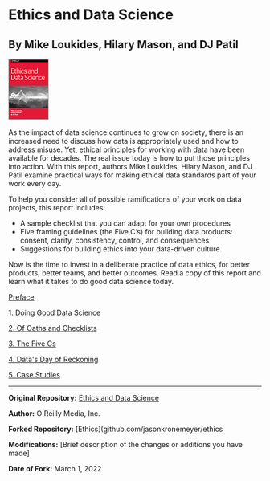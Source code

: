 # Ethics and Data Science
## By Mike Loukides, Hilary Mason, and DJ Patil
	  
[![Ethics and Data Science, by Mike Loukides](logo.png)](https://www.safaribooksonline.com/library/view/title/9781492043898//)
	  
As the impact of data science continues to grow on society, there is an increased need to discuss how data is appropriately used and how to address misuse. Yet, ethical principles for working with data have been available for decades. The real issue today is how to put those principles into action. With this report, authors Mike Loukides, Hilary Mason, and DJ Patil examine practical ways for making ethical data standards part of your work every day.

To help you consider all of possible ramifications of your work on data projects, this report includes:

* A sample checklist that you can adapt for your own procedures
* Five framing guidelines (the Five C’s) for building data products: consent, clarity, consistency, control, and consequences
* Suggestions for building ethics into your data-driven culture

Now is the time to invest in a deliberate practice of data ethics, for better products, better teams, and better outcomes. Read a copy of this report and learn what it takes to do good data science today.

[Preface](preface.md)

[1. Doing Good Data Science](doing_good_data_science.md)

[2. Of Oaths and Checklists](of_oaths_and_checklists.md)

[3. The Five Cs](the_five_cs.md)

[4. Data's Day of Reckoning](datas_day_of_reckoning.md)

[5. Case Studies](casestudies.md)


---



**Original Repository:** [Ethics and Data Science](https://resources.oreilly.com/examples/0636920203964)

**Author:** O'Reilly Media, Inc.

**Forked Repository:** [Ethics](github.com/jasonkronemeyer/ethics

**Modifications:** [Brief description of the changes or additions you have made]

**Date of Fork:** March 1, 2022
